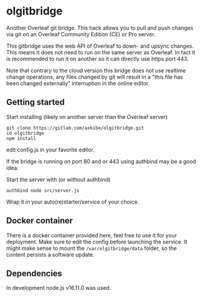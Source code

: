 # olgitbridge

Another Overleaf git bridge. This hack allows you to pull and push changes via git on an Overleaf Community Edition (CE) or Pro server.

This gitbridge uses the web API of Overleaf to down- and upsync changes. This means it does not need to run on the same server as Overleaf. In fact it is recommended to run it on another so it can directly use https port 443.

Note that contrary to the cloud version this bridge does not use realtime change operations, any files changed by git will result in a "this file has been changed externally" interruption in the online editor.

## Getting started

Start installing (likely on another server than the Overleaf server)

```
git clone https://gitlab.com/axkibe/olgitbridge.git
cd olgitbridge
npm install
```

edit config.js in your favorite editor.

If the bridge is running on port 80 and or 443 using authbind may be a good idea.

Start the server with (or without authbind)

```
authbind node src/server.js
```

Wrap it in your auto(re)starter/service of your choice.

## Docker container

There is a docker container provided here, feel free to use it for your deployment. Make sure to edit the config before launching the service. It might make sense to mount the `/var/olgitbridge/data` folder, so the content persists a software update.

## Dependencies

In development node.js v16.11.0 was used.
